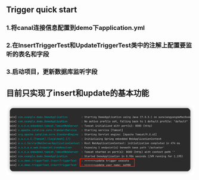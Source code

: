 ## Trigger quick start
### 1.将canal连接信息配置到demo下application.yml
### 2.在InsertTriggerTest和UpdateTriggerTest类中的注解上配置要监听的表名和字段
### 3.启动项目，更新数据库监听字段
## 目前只实现了insert和update的基本功能
![img.png](img.png)
